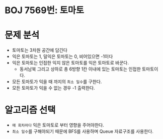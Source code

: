 # BOJ 7569번: 토마토
# 문제 분석
+ 토마토는 3차원 공간에 담긴다
+ 익은 토마토는 1, 덜익은 토마토는 0, 비어있으면 -1이다
+ 익은 토마토는 인접한 익지 않은 토마토를 익은 토마토로 바꾼다.
  + 동서남북 그리고 상하로 총 6방향 1칸 이내에 있는 토마토는 인접한 토마토이다.
+ 모든 토마토가 익을 때 까지의 `최소 일수`를 구한다.
+ 모든 토마토가 익을 수 없는 경우 -1 출력한다.


# 알고리즘 선택
+ `매 회차마다` 익은 토마토로 부터 영향을 주어야한다.
+ `최소 일수`를 구해야되기 때문에 BFS를 사용하며 Queue 자료구조를 사용한다.